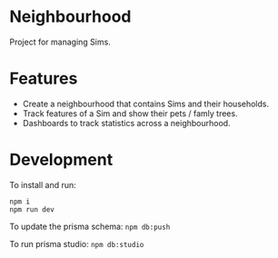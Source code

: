 # Neighbourhood

Project for managing Sims.

# Features

* Create a neighbourhood that contains Sims and their households.
* Track features of a Sim and show their pets / famly trees.
* Dashboards to track statistics across a neighbourhood.

# Development

To install and run:

```
npm i
npm run dev
```

To update the prisma schema: `npm db:push`

To run prisma studio: `npm db:studio`